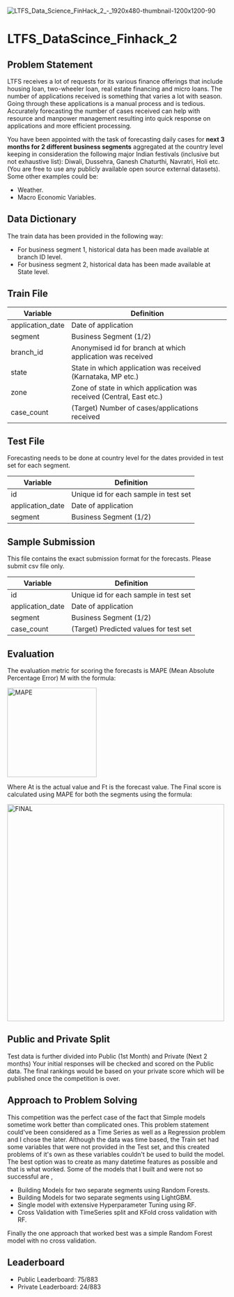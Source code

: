 ![LTFS_Data_Science_FinHack_2_-_1920x480-thumbnail-1200x1200-90](https://user-images.githubusercontent.com/25604111/72835886-8ebf4880-3cb1-11ea-8545-111b958d2e3a.jpg)

# LTFS_DataScince_Finhack_2

## Problem Statement
LTFS receives a lot of requests for its various finance offerings that include housing loan, two-wheeler loan, real estate financing and micro loans. The number of applications received is something that varies a lot with season. Going through these applications is a manual process and is tedious. Accurately forecasting the number of cases received can help with resource and manpower management resulting into quick response on applications and more efficient processing.

You have been appointed with the task of forecasting daily cases for **next 3 months for 2 different business segments** aggregated at the country level keeping in consideration the following major Indian festivals (inclusive but not exhaustive list): Diwali, Dussehra, Ganesh Chaturthi, Navratri, Holi etc. (You are free to use any publicly available open source external datasets). Some other examples could be:
* Weather.
* Macro Economic Variables.

## Data Dictionary
The train data has been provided in the following way:

* For business segment 1, historical data has been made available at branch ID level.
* For business segment 2, historical data has been made available at State level.

## Train File

| Variable             |  Definition        |
| ---------------------| -------------------|
| application_date     | Date of application     |
| segment              | Business Segment (1/2)     |
| branch_id            | Anonymised id for branch at which application was received     |
| state                | State in which application was received (Karnataka, MP etc.)     |
| zone                 | Zone of state in which application was received (Central, East etc.)     |
| case_count           | (Target) Number of cases/applications received  |

## Test File
Forecasting needs to be done at country level for the dates provided in test set for each segment.

| Variable             |  Definition        |
| ---------------------| -------------------|
| id                   | Unique id for each sample in test set     |
| application_date     | Date of application     |
| segment              | Business Segment (1/2)     |

## Sample Submission
This file contains the exact submission format for the forecasts. Please submit csv file only.

| Variable             |  Definition        |
| ---------------------| -------------------|
| id                   | Unique id for each sample in test set     |
| application_date     | Date of application     |
| segment              | Business Segment (1/2)     |
| case_count           | (Target) Predicted values for test set  |

## Evaluation
The evaluation metric for scoring the forecasts is MAPE (Mean Absolute Percentage Error) M with the formula:

<img width="205" alt="MAPE" src="https://user-images.githubusercontent.com/25604111/73197021-a46fba80-4156-11ea-97ac-ebf05638f8a7.png">

Where At is the actual value and Ft is the forecast value.
The Final score is calculated using MAPE for both the segments using the formula:

<img width="498" alt="FINAL" src="https://user-images.githubusercontent.com/25604111/73197100-c701d380-4156-11ea-98f9-ab3759769e2e.png">

## Public and Private Split
Test data is further divided into Public (1st Month) and Private (Next 2 months)
Your initial responses will be checked and scored on the Public data.
The final rankings would be based on your private score which will be published once the competition is over.

## Approach to Problem Solving
This competition was the perfect case of the fact that Simple models sometime work better than complicated ones. This problem statement could've been considered as a Time Series as well as a Regression problem and I chose the later. Although the data was time based, the Train set had some variables that were not provided in the Test set, and this created problems of it's own as these variables couldn't be used to build the model. The best option was to create as many datetime features as possible and that is what worked. Some of the models that I built and were not so successful are ,
- Building Models for two separate segments using Random Forests.
- Building Models for two separate segments using LightGBM. 
- Single model with extensive Hyperparameter Tuning using RF.
- Cross Validation with TimeSeries split and KFold cross validation with RF.

Finally the one approach that worked best was a simple Random Forest model with no cross validation.

## Leaderboard
- Public Leaderboard: 75/883 
- Private Leaderboard: 24/883


